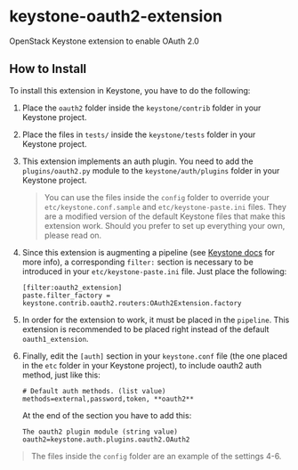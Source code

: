 # keystone-oauth2-extension
OpenStack Keystone extension to enable OAuth 2.0

## How to Install
To install this extension in Keystone, you have to do the following:

1. Place the `oauth2` folder inside the `keystone/contrib` folder in your Keystone project.

2. Place the files in `tests/` inside the `keystone/tests` folder in your Keystone project.

3. This extension implements an auth plugin. You need to add the `plugins/oauth2.py` module to the `keystone/auth/plugins` folder in your Keystone project.

   > You can use the files inside the `config` folder to override your `etc/keystone.conf.sample` and `etc/keystone-paste.ini` files. They are a modified version of the default Keystone files that make this extension work. Should you prefer to set up everything your own, please read on.

4. Since this extension is augmenting a pipeline (see [Keystone docs](http://docs.openstack.org/developer/keystone/extension_development.html#modifying-the-keystone-paste-ini-file) for more info), a corresponding `filter:` section is necessary to be introduced in your `etc/keystone-paste.ini` file. Just place the following:
   ```
   [filter:oauth2_extension]
   paste.filter_factory = keystone.contrib.oauth2.routers:OAuth2Extension.factory
   ``` 
5. In order for the extension to work, it must be placed in the `pipeline`. This extension is recommended to be placed right instead of the default `oauth1_extension`.

6. Finally, edit the `[auth]` section in your `keystone.conf` file (the one placed in the `etc` folder in your Keystone project), to include oauth2 auth method, just like this:
   ```
   # Default auth methods. (list value)
   methods=external,password,token, **oauth2**
   ```

   At the end of the section you have to add this:
   ```
   The oauth2 plugin module (string value)
   oauth2=keystone.auth.plugins.oauth2.OAuth2
   ```

> The files inside the `config` folder are an example of the settings 4-6.

